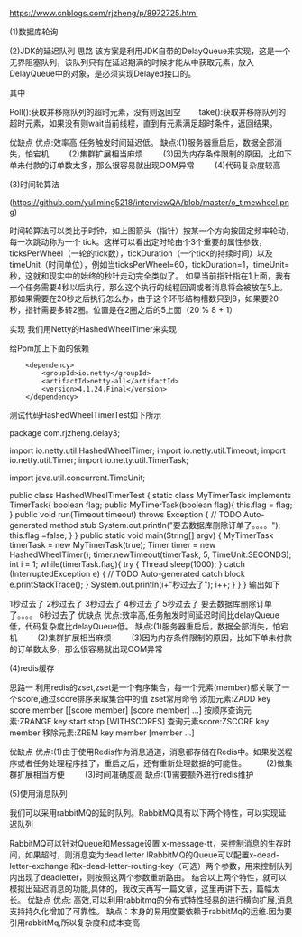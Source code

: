 https://www.cnblogs.com/rjzheng/p/8972725.html

(1)数据库轮询

(2)JDK的延迟队列
思路
该方案是利用JDK自带的DelayQueue来实现，这是一个无界阻塞队列，该队列只有在延迟期满的时候才能从中获取元素，放入DelayQueue中的对象，是必须实现Delayed接口的。

其中

Poll():获取并移除队列的超时元素，没有则返回空
  take():获取并移除队列的超时元素，如果没有则wait当前线程，直到有元素满足超时条件，返回结果。
  
优缺点
优点:效率高,任务触发时间延迟低。
缺点:(1)服务器重启后，数据全部消失，怕宕机
   (2)集群扩展相当麻烦
   (3)因为内存条件限制的原因，比如下单未付款的订单数太多，那么很容易就出现OOM异常
   (4)代码复杂度较高

(3)时间轮算法  

(https://github.com/yuliming5218/interviewQA/blob/master/o_timewheel.png)

时间轮算法可以类比于时钟，如上图箭头（指针）按某一个方向按固定频率轮动，每一次跳动称为一个 tick。这样可以看出定时轮由个3个重要的属性参数，ticksPerWheel（一轮的tick数），tickDuration（一个tick的持续时间）以及 timeUnit（时间单位），例如当ticksPerWheel=60，tickDuration=1，timeUnit=秒，这就和现实中的始终的秒针走动完全类似了。
如果当前指针指在1上面，我有一个任务需要4秒以后执行，那么这个执行的线程回调或者消息将会被放在5上。那如果需要在20秒之后执行怎么办，由于这个环形结构槽数只到8，如果要20秒，指针需要多转2圈。位置是在2圈之后的5上面（20 % 8 + 1）

实现
我们用Netty的HashedWheelTimer来实现

给Pom加上下面的依赖

        <dependency>
            <groupId>io.netty</groupId>
            <artifactId>netty-all</artifactId>
            <version>4.1.24.Final</version>
        </dependency>
测试代码HashedWheelTimerTest如下所示

package com.rjzheng.delay3;

import io.netty.util.HashedWheelTimer;
import io.netty.util.Timeout;
import io.netty.util.Timer;
import io.netty.util.TimerTask;

import java.util.concurrent.TimeUnit;

public class HashedWheelTimerTest {
    static class MyTimerTask implements TimerTask{
        boolean flag;
        public MyTimerTask(boolean flag){
            this.flag = flag;
        }
        public void run(Timeout timeout) throws Exception {
            // TODO Auto-generated method stub
             System.out.println("要去数据库删除订单了。。。。");
             this.flag =false;
        }
    }
    public static void main(String[] argv) {
        MyTimerTask timerTask = new MyTimerTask(true);
        Timer timer = new HashedWheelTimer();
        timer.newTimeout(timerTask, 5, TimeUnit.SECONDS);
        int i = 1;
        while(timerTask.flag){
            try {
                Thread.sleep(1000);
            } catch (InterruptedException e) {
                // TODO Auto-generated catch block
                e.printStackTrace();
            }
            System.out.println(i+"秒过去了");
            i++;
        }
    }
}
输出如下

1秒过去了
2秒过去了
3秒过去了
4秒过去了
5秒过去了
要去数据库删除订单了。。。。
6秒过去了
优缺点
优点:效率高,任务触发时间延迟时间比delayQueue低，代码复杂度比delayQueue低。
缺点:(1)服务器重启后，数据全部消失，怕宕机
   (2)集群扩展相当麻烦
   (3)因为内存条件限制的原因，比如下单未付款的订单数太多，那么很容易就出现OOM异常
   
  
  
(4)redis缓存
  
  
思路一
利用redis的zset,zset是一个有序集合，每一个元素(member)都关联了一个score,通过score排序来取集合中的值
zset常用命令
添加元素:ZADD key score member [[score member] [score member] ...]
按顺序查询元素:ZRANGE key start stop [WITHSCORES]
查询元素score:ZSCORE key member
移除元素:ZREM key member [member ...] 


优缺点
优点:(1)由于使用Redis作为消息通道，消息都存储在Redis中。如果发送程序或者任务处理程序挂了，重启之后，还有重新处理数据的可能性。
   (2)做集群扩展相当方便
   (3)时间准确度高
缺点:(1)需要额外进行redis维护



(5)使用消息队列

我们可以采用rabbitMQ的延时队列。RabbitMQ具有以下两个特性，可以实现延迟队列

RabbitMQ可以针对Queue和Message设置 x-message-tt，来控制消息的生存时间，如果超时，则消息变为dead letter
lRabbitMQ的Queue可以配置x-dead-letter-exchange 和x-dead-letter-routing-key（可选）两个参数，用来控制队列内出现了deadletter，则按照这两个参数重新路由。
结合以上两个特性，就可以模拟出延迟消息的功能,具体的，我改天再写一篇文章，这里再讲下去，篇幅太长。
优缺点
优点: 高效,可以利用rabbitmq的分布式特性轻易的进行横向扩展,消息支持持久化增加了可靠性。
缺点：本身的易用度要依赖于rabbitMq的运维.因为要引用rabbitMq,所以复杂度和成本变高
